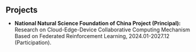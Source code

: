 <h1 id="Projects"></h1>

<h2 style="margin: 30px 0px 10px;">Projects</h2>

<div>
<ul>
<li><strong>National Natural Science Foundation of China Project (Principal):</strong> Research on Cloud-Edge-Device Collaborative Computing Mechanism Based on Federated Reinforcement Learning, 2024.01-2027.12 (Participation).</li>
</ul>
</div>

